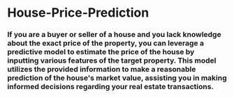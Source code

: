 # House-Price-Prediction
### If you are a buyer or seller of a house and you lack knowledge about the exact price of the property, you can leverage a predictive model to estimate the price of the house by inputting various features of the target property. This model utilizes the provided information to make a reasonable prediction of the house's market value, assisting you in making informed decisions regarding your real estate transactions.
